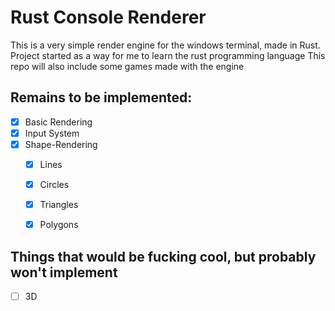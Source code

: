 # Rust Console Renderer
This is a very simple render engine for the windows terminal, made in Rust.
Project started as a way for me to learn the rust programming language
This repo will also include some games made with the engine

## Remains to be implemented:
- [x] Basic Rendering
- [x] Input System
- [x] Shape-Rendering
    - [x] Lines
    - [x] Circles
    - [x] Triangles
    - [x] Polygons



## Things that would be fucking cool, but probably won't implement
- [ ] 3D